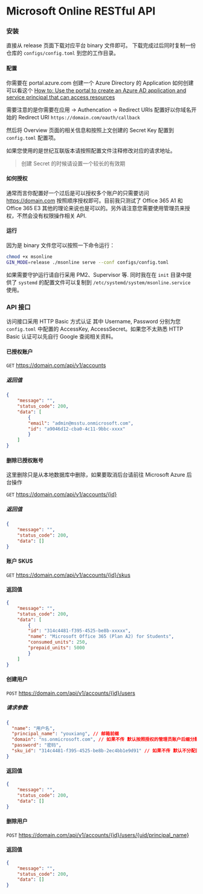 # Microsoft Online RESTful API

### 安装

直接从 release 页面下载对应平台 binary 文件即可。 下载完成过后同时复制一份仓库的 `configs/config.toml` 到您的工作目录。

#### 配置

你需要在 portal.azure.com 创建一个 Azure Directory 的 Application 如何创建可以看这个 [How to: Use the portal to create an Azure AD application and service principal that can access resources](https://docs.microsoft.com/en-us/azure/active-directory/develop/howto-create-service-principal-portal)

需要注意的是你需要在应用 -> Authencation -> Redirect URIs 配置好以你域名开始的 Redirect URI `https://domain.com/oauth/callback`

然后将 Overview 页面的相关信息和按照上文创建的 Secret Key 配置到 `config.toml` 配置项。

如果您使用的是世纪互联版本请按照配置文件注释修改对应的请求地址。

> 创建 Secret 的时候请设置一个较长的有效期

#### 如何授权

通常而言你配置好一个过后是可以授权多个账户的只需要访问 https://domain.com 按照顺序授权即可。目前我只测试了 Office 365 A1 和 Office 365 E3 其他的理论来说也是可以的。另外请注意您需要使用管理员来授权，不然会没有权限操作相关 API.

#### 运行

因为是 binary 文件您可以按照一下命令运行：

```bash
chmod +x msonline
GIN_MODE=release ./msonline serve --conf configs/config.toml
```

如果需要守护运行请自行采用 PM2、Supervisor 等. 同时我在在 `init` 目录中提供了 `systemd` 的配置文件可以复制到 `/etc/systemd/system/msonline.service` 使用。

### API 接口

访问接口采用 HTTP Basic 方式认证 其中 Username, Password 分别为您 `config.toml` 中配置的 AccessKey, AccessSecret。如果您不太熟悉 HTTP Basic 认证可以先自行 Google 查阅相关资料。

#### 已授权账户

`GET` https://domain.com/api/v1/accounts

##### 返回值

```json
{
    "message": "",
    "status_code": 200,
    "data": [
        {
        "email": "admin@msstu.onmicrosoft.com",
        "id": "a9046d12-cba0-4c11-9bbc-xxxx"
        }
    ]
}
```

#### 删除已授权账号

这里删除只是从本地数据库中删除，如果要取消后台请前往 Microsoft Azure 后台操作

`GET` https://domain.com/api/v1/accounts/{id}

##### 返回值

```json
{
    "message": "",
    "status_code": 200,
    "data": []
}
```

#### 账户 SKUS

`GET` https://domain.com/api/v1/accounts/{id}/skus

#### 返回值

```json
{
    "message": "",
    "status_code": 200,
    "data": [
        {
        "id": "314c4481-f395-4525-be8b-xxxxx",
        "name": "Microsoft Office 365 (Plan A2) for Students",
        "consumed_units": 250,
        "prepaid_units": 5000
        }
    ]
}
```

#### 创建用户

`POST` https://domain.com/api/v1/accounts/{id}/users

##### 请求参数

```json
{
  "name": "用户名",
  "principal_name": "youxiang", // 邮箱前缀
  "domain": "ns.onmicrosoft.com", // 如果不传 默认按照授权的管理员账户后缀分配
  "password": "密码",
  "sku_id": "314c4481-f395-4525-be8b-2ec4bb1e9d91" // 如果不传 默认不分配授权
}
```
#### 返回值

```json
{
    "message": "",
    "status_code": 200,
    "data": []
}
```

#### 删除用户

`POST` https://domain.com/api/v1/accounts/{id}/users/{uid/principal_name}

#### 返回值

```json
{
    "message": "",
    "status_code": 200,
    "data": []
}
```
